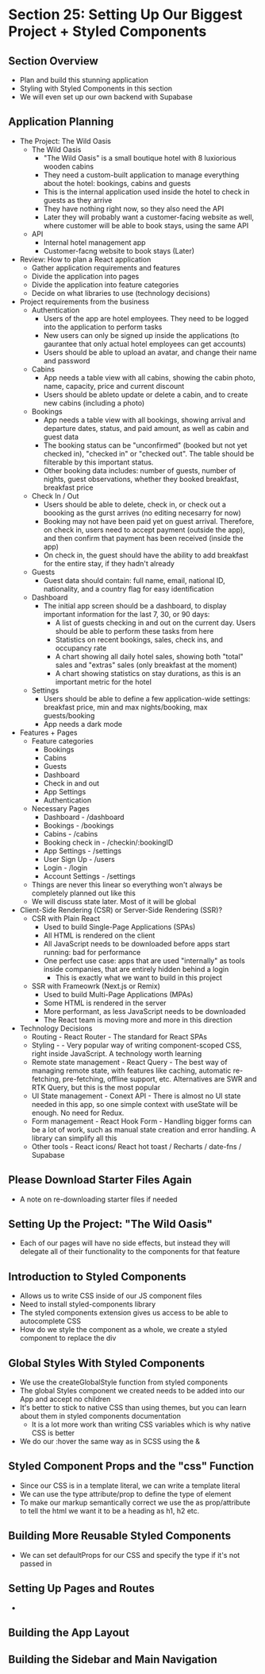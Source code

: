 # Section 25: Setting Up Our Biggest Project + Styled Components

## Section Overview
- Plan and build this stunning application 
- Styling with Styled Components in this section 
- We will even set up our own backend with Supabase 

## Application Planning
- The Project: The Wild Oasis 
  - The Wild Oasis 
    - "The Wild Oasis" is a small boutique hotel with 8 luxiorious wooden cabins 
    - They need a custom-built application to manage everything about the hotel: bookings, cabins and guests 
    - This is the internal application used inside the hotel to check in guests as they arrive 
    - They have nothing right now, so they also need the API 
    - Later they will probably want a customer-facing website as well, where customer will be able to book stays, using the same API 
  - API 
    - Internal hotel management app 
    - Customer-facng website to book stays (Later)
- Review: How to plan a React application 
  - Gather application requirements and features 
  - Divide the application into pages 
  - Divide the application into feature categories 
  - Decide on what libraries to use (technology decisions)
- Project requirements from the business 
  - Authentication 
    - Users of the app are hotel employees. They need to be logged into the application to perform tasks 
    - New users can only be signed up inside the applications (to gaurantee that only actual hotel employees can get accounts)
    - Users should be able to upload an avatar, and change their name and password 
  - Cabins
    - App needs a table view with all cabins, showing the cabin photo, name, capacity, price and current discount 
    - Users should be ableto update or delete a cabin, and to create new cabins (including a photo)
  - Bookings
    - App needs a table view with all bookings, showing arrival and departure dates, status, and paid amount, as well as cabin and guest data 
    - The booking status can be "unconfirmed" (booked but not yet checked in), "checked in" or "checked out". The table should be filterable by this important status. 
    - Other booking data includes: number of guests, number of nights, guest observations, whether they booked breakfast, breakfast price 
  - Check In / Out 
    - Users should be able to delete, check in, or check out a boooking as the gurst arrives (no editing necesarry for now)
    - Booking may not have been paid yet on guest arrival. Therefore, on check in, users need to accept payment (outside the app), and then confirm that payment has been received (inside the app)
    - On check in, the guest should have the ability to add breakfast for the entire stay, if they hadn't already 
  - Guests
    - Guest data should contain: full name, email, national ID, nationality, and a country flag for easy identification 
  - Dashboard 
    - The initial app screen should be a dashboard, to display important information for the last 7, 30, or 90 days:
      - A list of guests checking in and out on the current day. Users should be able to perform these tasks from here 
      - Statistics on recent bookings, sales, check ins, and occupancy rate 
      - A chart showing all daily hotel sales, showing both "total" sales and "extras" sales (only breakfast at the moment)
      - A chart showing statistics on stay durations, as this is an important metric for the hotel 
  - Settings 
    - Users should be able to define a few application-wide settings: breakfast price, min and max nights/booking, max guests/booking 
    - App needs a dark mode 
- Features + Pages 
  - Feature categories 
    - Bookings 
    - Cabins 
    - Guests 
    - Dashboard 
    - Check in and out 
    - App Settings 
    - Authentication 
  - Necessary Pages 
    - Dashboard - /dashboard 
    - Bookings - /bookings 
    - Cabins - /cabins 
    - Booking check in - /checkin/:bookingID
    - App Settings - /settings 
    - User Sign Up - /users 
    - Login - /login 
    - Account Settings - /settings 
  - Things are never this linear so everything won't always be completely planned out like this 
  - We will discuss state later. Most of it will be global
- Client-Side Rendering (CSR) or Server-Side Rendering (SSR)?
  - CSR with Plain React 
    - Used to build Single-Page Applications (SPAs)
    - All HTML is rendered on the client 
    - All JavaScript needs to be downloaded before apps start running: bad for performance 
    - One perfect use case: apps that are used "internally" as tools inside companies, that are entirely hidden behind a login 
      - This is exactly what we want to build in this project 
  - SSR with Frameowrk (Next.js or Remix)
    - Used to build Multi-Page Applications (MPAs)
    - Some HTML is rendered in the server 
    - More performant, as less JavaScript needs to be downloaded 
    - The React team is moving more and more in this direction 
- Technology Decisions 
  - Routing - React Router - The standard for React SPAs 
  - Styling - <styled components> - Very popular way of writing component-scoped CSS, right inside JavaScript. A technology worth learning 
  - Remote state management - React Query - The best way of managing remote state, with features like caching, automatic re-fetching, pre-fetching, offline support, etc. Alternatives are SWR and RTK Query, but this is the most popular 
  - UI State management - Conext API - There is almost no UI state needed in this app, so one simple context with useState will be enough. No need for Redux. 
  - Form management - React Hook Form - Handling bigger forms can be a lot of work, such as manual state creation and error handling. A library can simplify all this 
  - Other tools - React icons/ React hot toast / Recharts / date-fns / Supabase 

## Please Download Starter Files Again
- A note on re-downloading starter files if needed 

## Setting Up the Project: "The Wild Oasis"
- Each of our pages will have no side effects, but instead they will delegate all of their functionality to the components for that feature 

## Introduction to Styled Components
- Allows us to write CSS inside of our JS component files 
- Need to install styled-components library 
- The styled components extension gives us access to be able to autocomplete CSS 
- How do we style the component as a whole, we create a styled component to replace the div 

## Global Styles With Styled Components
- We use the createGlobalStyle function from styled components 
- The global Styles component we created needs to be added into our App and accept no children 
- It's better to stick to native CSS than using themes, but you can learn about them in styled components documentation 
  - It is a lot more work than writing CSS variables which is why native CSS is better 
- We do our :hover the same way as in SCSS using the & 

## Styled Component Props and the "css" Function
- Since our CSS is in a template literal, we can write a template literal 
- We can use the type attribute/prop to define the type of element 
- To make our markup semantically correct we use the as prop/attribute to tell the html we want it to be a heading as h1, h2 etc. 

## Building More Reusable Styled Components
- We can set defaultProps for our CSS and specify the type if it's not passed in 

## Setting Up Pages and Routes
- 

## Building the App Layout

## Building the Sidebar and Main Navigation
